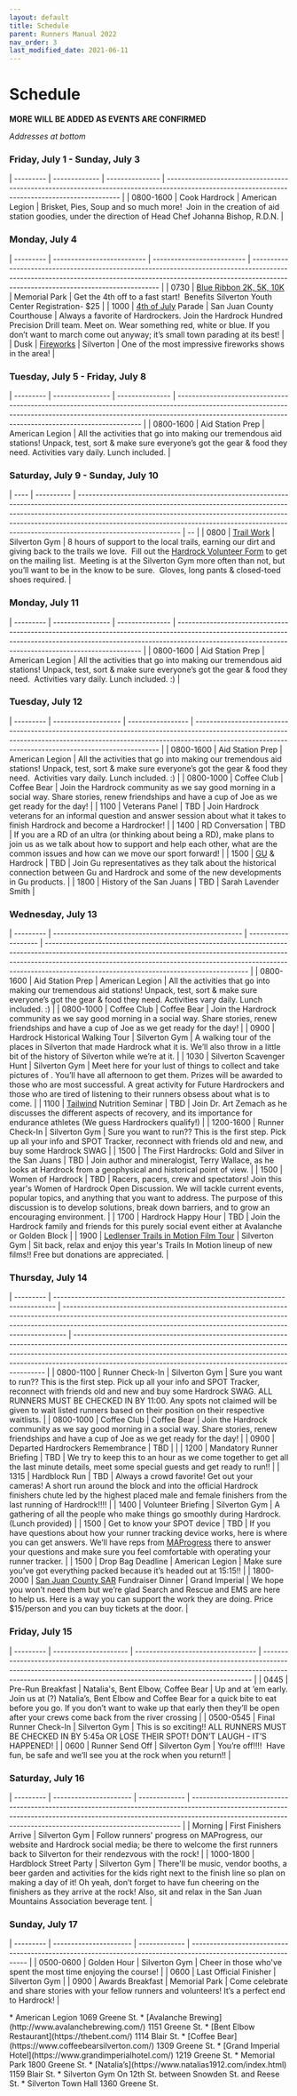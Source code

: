 ```yaml
---
layout: default
title: Schedule
parent: Runners Manual 2022
nav_order: 3
last_modified_date: 2021-06-11
---
```


# Schedule

**MORE WILL BE ADDED AS EVENTS ARE CONFIRMED**

*Addresses at bottom*

### Friday, July 1 - Sunday, July 3

| --------- | ------------- | --------------- | ----------------------------------------------------------------------------------------------------------------------------------------------- |
| 0800-1600 | Cook Hardrock | American Legion | Brisket, Pies, Soup and so much more!  Join in the creation of aid station goodies, under the direction of Head Chef Johanna Bishop, R.D.N. |

### Monday, July 4

| --------- | -------------------------- | -------------------------- | ---------------------------------------------------------------------------------------------------------------------------------------------------------------------------------------------------------------- |
| 0730      | [Blue Ribbon 2K, 5K, 10K](https://www.silvertonalpinerunning.com/events/blue-ribbon-run/)    | Memorial Park              | Get the 4th off to a fast start!  Benefits Silverton Youth Center Registration- $25                      |
| 1000      | [4th of July](https://www.silvertoncolorado.com/) Parade         | San Juan County Courthouse | Always a favorite of Hardrockers. Join the Hardrock Hundred Precision Drill team. Meet on. Wear something red, white or blue. If you don’t want to march come out anyway; it’s small town parading at its best! |
| Dusk      | [Fireworks](https://www.silvertoncolorado.com/)                  | Silverton                  | One of the most impressive fireworks shows in the area!                                                                                                                                                          |

### Tuesday, July 5 - Friday, July 8

| --------- | ---------------- | --------------- | -------------------------------------------------------------------------------------------------------------------------------------------------------------------------------------------------------------------------------- |
| 0800-1600 | Aid Station Prep | American Legion | All the activities that go into making our tremendous aid stations! Unpack, test, sort & make sure everyone’s got the gear & food they need. Activities vary daily. Lunch included. |

### Saturday, July 9 - Sunday, July 10

| ---- | ---------- | ----------------------------------------------------------------------------------------------------------------------------------------------------------------------------------------------------------------------------------------------------------------------------------------------------------------------------------------------------- | -- |
| 0800 | [Trail Work](https://www.hardrock100.com/hardrock-trails.php) | Silverton Gym | 8 hours of support to the local trails, earning our dirt and giving back to the trails we love.  Fill out the [Hardrock Volunteer Form](http://bit.ly/HRHVolunteer) to get on the mailing list.  Meeting is at the Silverton Gym more often than not, but you’ll want to be in the know to be sure.  Gloves, long pants & closed-toed shoes required. |

### Monday, July 11

| --------- | ---------------- | --------------- | -------------------------------------------------------------------------------------------------------------------------------------------------------------------------------------------------------------------------------- |
| 0800-1600 | Aid Station Prep | American Legion | All the activities that go into making our tremendous aid stations! Unpack, test, sort & make sure everyone’s got the gear & food they need.  Activities vary daily. Lunch included. :) |

### Tuesday, July 12

| --------- | ------------------- | ----------------- | -------------------------------------------------------------------------------------------------------------------------------------------------------------------------------------------------------------------------------- |
| 0800-1600 | Aid Station Prep    | American Legion   | All the activities that go into making our tremendous aid stations! Unpack, test, sort & make sure everyone’s got the gear & food they need.  Activities vary daily. Lunch included. :) |
| 0800-1000 | Coffee Club    | Coffee Bear |  Join the Hardrock community as we say good morning in a social way. Share stories, renew friendships and have a cup of Joe as we get ready for the day! |
| 1100 | Veterans Panel    | TBD   | Join Hardrock veterans for an informal question and answer session about what it takes to finish Hardrock and become a Hardrocker! |
| 1400 | RD Conversation    | TBD |  If you are a RD of an ultra (or thinking about being a RD), make plans to join us as we talk about how to support and help each other, what are the common issues and how can we move our sport forward! |
| 1500 | [GU](http://guenergy.com/) & Hardrock | TBD | Join Gu representatives as they talk about the historical connection between Gu and Hardrock and some of the new developments in Gu products. |
| 1800 | History of the San Juans | TBD | Sarah Lavender Smith |

### Wednesday, July 13

| --------- | ----------------------------------------------------- | ------------------- | --------------------------------------------------------------------------------------------------------------------------------------------------------------------------------------------------------------------------------------------------------------------------------------------------- |
| 0800-1600 | Aid Station Prep                                      | American Legion     | All the activities that go into making our tremendous aid stations! Unpack, test, sort & make sure everyone’s got the gear & food they need. Activities vary daily. Lunch included. :) |
| 0800-1000 | Coffee Club    | Coffee Bear |  Join the Hardrock community as we say good morning in a social way. Share stories, renew friendships and have a cup of Joe as we get ready for the day! |
| 0900 | Hardrock Historical Walking Tour    | Silverton Gym   |  A walking tour of the places in Silverton that made Hardrock what it is. We’ll also throw in a little bit of the history of Silverton while we’re at it. |
| 1030 | Silverton Scavenger Hunt    | Silverton Gym   |  Meet here for your lust of things to collect and take pictures of . You’ll have all afternoon to get them. Prizes will be awarded to those who are most successful. A great activity for Future Hardrockers and those who are tired of listening to their runners obsess about what is to come. |
| 1100 | [Tailwind](http://www.tailwindnutrition.com/) Nutrition Seminar    | TBD   |  Join Dr. Art Zemach as he discusses the different aspects of recovery, and its importance for endurance athletes (We guess Hardrockers qualify!) |
| 1200-1600 | Runner Check-In | Silverton Gym | Sure you want to run?? This is the first step. Pick up all your info and SPOT Tracker, reconnect with friends old and new, and buy some Hardrock SWAG |
| 1500 | The First Hardrocks: Gold and Silver in the San Juans | TBD | Join author and mineralogist, Terry Wallace, as he looks at Hardrock from a geophysical and historical point of view. |
| 1500 | Women of Hardrock | TBD | Racers, pacers, crew and spectators! Join this year's Women of Hardrock Open Discussion. We will tackle current events, popular topics, and anything that you want to address. The purpose of this discussion is to develop solutions, break down barriers, and to grow an encouraging environment. |
| 1700 | Hardrock Happy Hour | TBD | Join the Hardrock family and friends for this purely social event either at Avalanche or Golden Block |
| 1900 | [Ledlenser Trails in Motion Film Tour](https://trailsinmotion.com/) | Silverton Gym | Sit back, relax and enjoy this year's Trails In Motion lineup of new films!! Free but donations are appreciated.  |


### Thursday, July 14

| --------- | ------------------------------------------------------------------------------ | ------------------------------------------------------------------------------------------------------------------------------------------------------------------------------------------------------------------------------------------- | ---------------------------------------------------------------------------------------------------------------------------------------------------------------------------------------------------------------------------------------------------------------------------------------------------------------- |
| 0800-1100 | Runner Check-In                                                                | Silverton Gym                                                                                                                                                                                                                               | Sure you want to run?? This is the first step. Pick up all your info and SPOT Tracker, reconnect with friends old and new and buy some Hardrock SWAG. ALL RUNNERS MUST BE CHECKED IN BY 11:00. Any spots not claimed will be given to wait listed runners based on their position on their respective waitlists. |
| 0800-1000 | Coffee Club    | Coffee Bear |  Join the Hardrock community as we say good morning in a social way. Share stories, renew friendships and have a cup of Joe as we get ready for the day! |
| 0900 | Departed Hardrockers Remembrance    | TBD   |  |
| 1200      | Mandatory Runner Briefing                                                      | TBD                                                                                                                                                                                                                               | We try to keep this to an hour as we come together to get all the last minute details, meet some special guests and get ready to run!!                                                                                                                                                                           |
| 1315      | Hardblock Run                                                                  | TBD                                                                                                                                                                                                                               | Always a crowd favorite! Get out your cameras! A short run around the block and into the official Hardrock finishers chute led by the highest placed male and female finishers from the last running of Hardrock!!!!                                                                                                        |
| 1400      | Volunteer Briefing                                                             | Silverton Gym                                                                                                                                                                                                                               | A gathering of all the people who make things go smoothly during Hardrock. (Lunch provided)                                                                                                                                                                                                                      |
| 1500      | Get to know your SPOT device                                                             | TBD                                                                                                                                                                                                                               |  If you have questions about how your runner tracking device works, here is where you can get answers. We’ll have reps from [MAProgress](https://maprogress.com/) there to answer your questions and make sure you feel comfortable with operating your runner tracker. |
| 1500      | Drop Bag Deadline                                                              | American Legion                                                                                                                                                                                                                             | Make sure you’ve got everything packed because it’s headed out at 15:15!!                                                                                                                                                                                                                                        |
| 1800-2000      | [San Juan County SAR](https://www.facebook.com/sjcsar/) Fundraiser Dinner                                                              | Grand Imperial                                                                                                                                                                                                                             | We hope you won’t need them but we’re glad Search and Rescue and EMS are  here to help us. Here is a way you can support the work they are doing. Price $15/person and you can buy tickets at the door.                                                                                                                                                                                                                                        |

### Friday, July 15

| --------- | --------------------- | ---------------------------------- | --------------------------------------------------------------------------------------------------------------------------------------------------------------------------------------------------------------------------------------- |
| 0445 | Pre-Run Breakfast | Natalia's, Bent Elbow, Coffee Bear                      | Up and at ’em early. Join us at (?) Natalia’s, Bent Elbow and Coffee Bear for a quick bite to eat before you go. If you don’t want to wake up that early then they’ll be open after your crews come back from the river crossing |
| 0500-0545 | Final Runner Check-In | Silverton Gym                      | This is so exciting!! ALL RUNNERS MUST BE CHECKED IN BY 5:45a OR LOSE THEIR SPOT! DON’T LAUGH - IT’S HAPPENED!                                                                                                                        |
| 0600      | Runner Send Off       | Silverton Gym                      | You’re off!!!!  Have fun, be safe and we’ll see you at the rock when you return!! |

### Saturday, July 16

| --------- | ---------------------- | ------------- | --------------------------------------------------------------------------------------------------------------------------------------------------------------------------------------------------------------------------------------- |
| Morning   | First Finishers Arrive | Silverton Gym | Follow runners' progress on MAProgress, our website and Hardrock social media;  be there to welcome the first runners back to Silverton for their rendezvous with the rock!                                                    |
| 1000-1800  | Hardblock Street Party | Silverton Gym | There'll be music, vendor booths, a beer garden and activities for the kids right next to the finish line so plan on making a day of it! Oh yeah, don’t forget to have fun cheering on the finishers as they arrive at the rock! Also, sit and relax in the San Juan Mountains Association beverage tent. |

### Sunday, July 17

| --------- | ---------------------- | ------------- | -------------------------------------------------------------------------------------------------------------- |
| 0500-0600 | Golden Hour            | Silverton Gym | Cheer in those who've spent the most time enjoying the course!                                                 |
| 0600      | Last Official Finisher | Silverton Gym |
| 0900      | Awards Breakfast       | Memorial Park | Come celebrate and share stories with your fellow runners and volunteers! It’s a perfect end to Hardrock! |

<div class="printme"></div>
* American Legion  1069 Greene St.
* [Avalanche Brewing](http://www.avalanchebrewing.com/)  1151 Greene St. 
* [Bent Elbow Restaurant](https://thebent.com/)   1114 Blair St.
* [Coffee Bear](https://www.coffeebearsilverton.com/)  1309 Greene St.
* [Grand Imperial Hotel](https://www.grandimperialhotel.com/)  1219 Greene St.
* Memorial Park  1800 Greene St.
* [Natalia’s](https://www.natalias1912.com/index.html)  1159 Blair St.
* Silverton Gym  On 12th St. between Snowden St. and Reese St.
* Silverton Town Hall  1360 Greene St.
